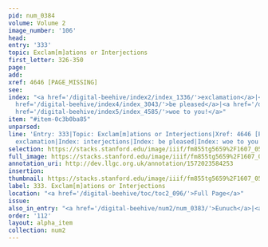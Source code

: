 ```yaml
---
pid: num_0384
volume: Volume 2
image_number: '106'
head: 
entry: '333'
topic: Exclam[m]ations or Interjections
first_letter: 326-350
page: 
add: 
xref: 4646 [PAGE_MISSING]
see: 
index: "<a href='/digital-beehive/index2/index_1336/'>exclamation</a>|<a href='/digital-beehive/index3/index_2076/'>interjections</a>|<a
  href='/digital-beehive/index4/index_3043/'>be pleased</a>|<a href='/digital-beehive/index4/index_3109/'>pray!</a>|<a
  href='/digital-beehive/index5/index_4585/'>woe to you!</a>"
item: "#item-0c3b0ba85"
unparsed: 
line: 'Entry: 333|Topic: Exclam[m]ations or Interjections|Xref: 4646 [PAGE_MISSING]|Index:
  exclamation|Index: interjections|Index: be pleased|Index: woe to you!|#item-0c3b0ba85'
selection: https://stacks.stanford.edu/image/iiif/fm855tg5659%2F1607_0573/851,2710,2905,364/full/0/default.jpg
full_image: https://stacks.stanford.edu/image/iiif/fm855tg5659%2F1607_0573/full/full/0/default.jpg
annotation_uri: http://dev.llgc.org.uk/annotation/1572023584253
insertion: 
thumbnail: https://stacks.stanford.edu/image/iiif/fm855tg5659%2F1607_0573/851,2710,600,180/250,/0/default.jpg
label: 333. Exclam[m]ations or Interjections
location: "<a href='/digital-beehive/toc/toc2_096/'>Full Page</a>"
issue: 
also_in_entry: "<a href='/digital-beehive/num2/num_0383/'>Eunuch</a>|<a href='/digital-beehive/num2/num_0385/'>Pray</a>"
order: '112'
layout: alpha_item
collection: num2
---
```

